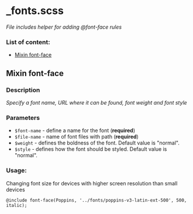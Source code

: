 # _fonts.scss
_File includes helper for adding @font-face rules_

### List of content:

- [Mixin font-face](#mixin-media-breakpoint-up)

## Mixin font-face

### Description
_Specify a font name, URL where it can be found, font weight and font style_

### Parameters
- `$font-name` - define a name for the font (**required**)
- `$file-name` - name of font files with path (**required**)
- `$weight` - defines the boldness of the font. Default value is "normal".
- `$style` - defines how the font should be styled. Default value is "normal".

### Usage: 

Changing font size for devices with higher screen resolution than small devices

```
@include font-face(Poppins, '../fonts/poppins-v3-latin-ext-500', 500, italic);
```

